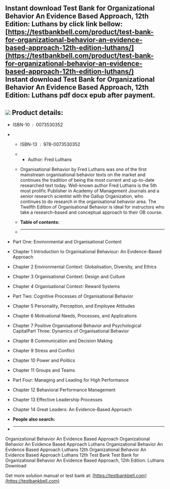 Instant download **Test Bank for Organizational Behavior An Evidence Based Approach, 12th Edition: Luthans** by click link bellow:  
[https://testbankbell.com/product/test-bank-for-organizational-behavior-an-evidence-based-approach-12th-edition-luthans/](https://testbankbell.com/product/test-bank-for-organizational-behavior-an-evidence-based-approach-12th-edition-luthans/)  
**Instant download Test Bank for Organizational Behavior An Evidence Based Approach, 12th Edition: Luthans pdf docx epub after payment.**
-----------------------------------------------------------------------------------------------------------------------------------------


![](https://testbankbell.com/wp-content/uploads/2023/05/organizational-behavior-an-evidence-based-approach-luthans-12th-tb.jpg)
**Product details:**
--------------------


* ISBN-10 ‏ : ‎ 0073530352
* * ISBN-13 ‏ : ‎ 978-0073530352
  * * Author: Fred Luthans
   
  * Organisational Behavior by Fred Luthans was one of the first mainstream organisational behavior texts on the market and continues the tradition of being the most current and up-to-date researched text today. Well-known author Fred Luthans is the 5th most prolific Publisher in Academy of Management Journals and a senior research scientist with the Gallup Organization, who continues to do research in the organisational behavior area. The Twelfth Edition of Organisational Behavior is ideal for instructors who take a research-based and conceptual approach to their OB course.
  * **Table of contents:**
  * ----------------------
 
* Part One: Environmental and Organisational Content

* Chapter 1 Introduction to Organisational Behaviour: An Evidence-Based Approach

* Chapter 2 Environmental Context: Globalisation, Diversity, and Ethics

* Chapter 3 Organisational Context: Design and Culture

* Chapter 4 Organisational Context: Reward Systems

* Part Two: Cognitive Processes of Organisational Behavior

* Chapter 5 Personality, Perception, and Employee Attitudes

* Chapter 6 Motivational Needs, Processes, and Applications

* Chapter 7 Positive Organisational Behavior and Psychological CapitalPart Three: Dynamics of Organisational Behavior

* Chapter 8 Communication and Decision Making

* Chapter 9 Stress and Conflict

* Chapter 10 Power and Politics

* Chapter 11 Groups and Teams

* Part Four: Managing and Leading for High Performance

* Chapter 12 Behavioral Performance Management

* Chapter 13 Effective Leadership Processes

* Chapter 14 Great Leaders: An Evidence-Based Approach
* **People also search:**
* -----------------------

Organizational Behavior An Evidence Based Approach
Organizational Behavior An Evidence Based Approach Luthans
Organizational Behavior An Evidence Based Approach Luthans 12th
Organizational Behavior An Evidence Based Approach Luthans 12th Test Bank
Test Bank for Organizational Behavior An Evidence Based Approach, 12th Edition: Luthans Download

   Get more solution manual or test bank at: [https://testbankbell.com](https://testbankbell.com)
